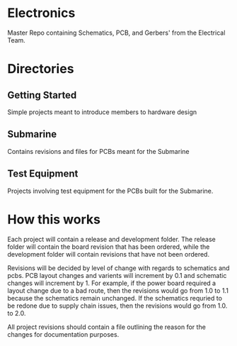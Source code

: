 # Electronics
Master Repo containing Schematics, PCB, and Gerbers' from the Electrical Team.

# Directories

## Getting Started
Simple projects meant to introduce members to hardware design

## Submarine
Contains revisions and files for PCBs meant for the Submarine

## Test Equipment
Projects involving test equipment for the PCBs built for the Submarine.

# How this works
Each project will contain a release and development folder. The release folder will contain the board revision that has been ordered, while the development folder will contain revisions that have not been ordered. 

Revisions will be decided by level of change with regards to schematics and pcbs. PCB layout changes and varients will increment by 0.1 and schematic changes will increment by 1. For example, if the power board required a layout change due to a bad route, then the revisions would go from 1.0 to 1.1 because the schematics remain unchanged. If the schematics requried to be redone due to supply chain issues, then the revisions would go from 1.0. to 2.0.

All project revisions should contain a file outlining the reason for the changes for documentation purposes.